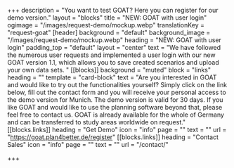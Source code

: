 +++
description = "You want to test GOAT? Here you can register for our demo version."
layout = "blocks"
title = "NEW: GOAT with user login"
ogimage = "/images/request-demo/mockup.webp"
translationKey = "request-goat"
[header]
background = "default"
background_image = "/images/request-demo/mockup.webp"
heading = "NEW: GOAT with user login"
padding_top = "default"
layout = "center"
text = "We have followed the numerous user requests and implemented a user login with our new GOAT version 1.1, which allows you to save created scenarios and upload your own data sets. "
[[blocks]]
background = "muted"
block = "links"
heading = ""
template = "card-block"
text = "Are you interested in GOAT and would like to try out the functionalities yourself? Simply click on the link below, fill out the contact form and you will receive your personal access to the demo version for Munich. The demo version is valid for 30 days. If you like GOAT and would like to use the planning software beyond that, please feel free to contact us. GOAT is already available for the whole of Germany and can be transferred to study areas worldwide on request."
[[blocks.links]]
heading = "Get Demo"
icon = "info"
page = ""
text = ""
url = "https://goat.plan4better.de/register"
[[blocks.links]]
heading = "Contact Sales"
icon = "info"
page = ""
text = ""
url = "/contact/"

+++
